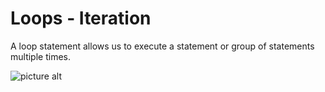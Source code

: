 # Loops - Iteration
A loop statement allows us to execute a statement or group of statements multiple times.


![picture alt](https://www.tutorialspoint.com/python3/images/loop_architecture.jpg)

